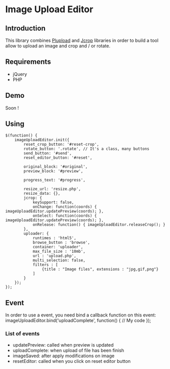 # Image Upload Editor

## Introduction

This library combines [Plupload](https://github.com/moxiecode/plupload) and [Jcrop](https://github.com/tapmodo/Jcrop) libraries in order to build a tool allow to upload an image and crop and / or rotate.

## Requirements

  - jQuery
  - PHP

## Demo

Soon !

## Using

    $(function() {
        imageUploadEditor.init({
            reset_crop_button: '#reset-crop',
            rotate_button: '.rotate', // It's a class, many buttons
            send_button: '#send',
            reset_editor_button: '#reset',

            original_block: '#original',
            preview_block: '#preview',

            progress_text: '#progress',

            resize_url: 'resize.php',
            resize_data: {},
            jcrop: {
                keySupport: false,
                onChange: function(coords) { imageUploadEditor.updatePreview(coords); },
                onSelect: function(coords) { imageUploadEditor.updatePreview(coords); },
                onRelease: function() { imageUploadEditor.releaseCrop(); }
            },
            uploader: {
                runtimes : 'html5',
                browse_button : 'browse',
                container: 'uploader',
                max_file_size : '10mb',
                url : 'upload.php',
                multi_selection: false,
                filters : [
                    {title : "Image files", extensions : "jpg,gif,png"}
                ]
            }
        });
    });

## Event

In order to use a event, you need bind a callback function on this event:
    imageUploadEditor.bind('uploadComplete', function() {
        // My code
    });

### List of events

  - updatePreview: called when preview is updated
  - uploadComplete: when upload of file has been finish
  - imageSaved: after apply modifications on image
  - resetEditor: called when you click on reset editor button
